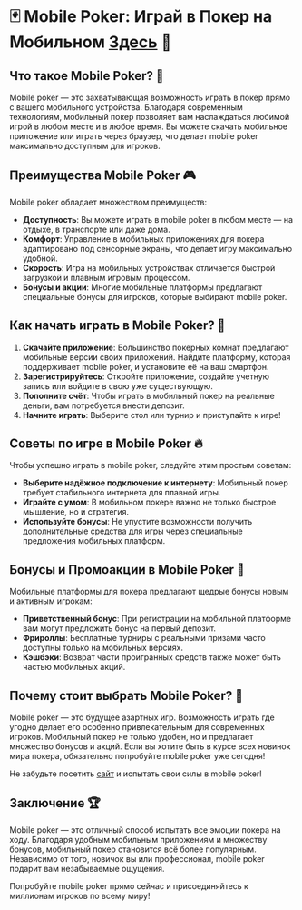 # 🃏 Mobile Poker: Играй в Покер на Мобильном [Здесь](https://playmopo.com/PKRRO) 🎰



## Что такое Mobile Poker? 📱

Mobile poker — это захватывающая возможность играть в покер прямо с вашего мобильного устройства. Благодаря современным технологиям, мобильный покер позволяет вам наслаждаться любимой игрой в любом месте и в любое время. Вы можете скачать мобильное приложение или играть через браузер, что делает mobile poker максимально доступным для игроков.

## Преимущества Mobile Poker 🎮

Mobile poker обладает множеством преимуществ:

- **Доступность**: Вы можете играть в mobile poker в любом месте — на отдыхе, в транспорте или даже дома.
- **Комфорт**: Управление в мобильных приложениях для покера адаптировано под сенсорные экраны, что делает игру максимально удобной.
- **Скорость**: Игра на мобильных устройствах отличается быстрой загрузкой и плавным игровым процессом.
- **Бонусы и акции**: Многие мобильные платформы предлагают специальные бонусы для игроков, которые выбирают mobile poker.

## Как начать играть в Mobile Poker? 🧩

1. **Скачайте приложение**: Большинство покерных комнат предлагают мобильные версии своих приложений. Найдите платформу, которая поддерживает mobile poker, и установите её на ваш смартфон.
2. **Зарегистрируйтесь**: Откройте приложение, создайте учетную запись или войдите в свою уже существующую.
3. **Пополните счёт**: Чтобы играть в мобильный покер на реальные деньги, вам потребуется внести депозит.
4. **Начните играть**: Выберите стол или турнир и приступайте к игре!

## Советы по игре в Mobile Poker 🔥

Чтобы успешно играть в mobile poker, следуйте этим простым советам:

- **Выберите надёжное подключение к интернету**: Мобильный покер требует стабильного интернета для плавной игры.
- **Играйте с умом**: В мобильном покере важно не только быстрое мышление, но и стратегия.
- **Используйте бонусы**: Не упустите возможности получить дополнительные средства для игры через специальные предложения мобильных платформ.

## Бонусы и Промоакции в Mobile Poker 💸

Мобильные платформы для покера предлагают щедрые бонусы новым и активным игрокам:

- **Приветственный бонус**: При регистрации на мобильной платформе вам могут предложить бонус на первый депозит.
- **Фрироллы**: Бесплатные турниры с реальными призами часто доступны только на мобильных версиях.
- **Кэшбэки**: Возврат части проигранных средств также может быть частью мобильных акций.

## Почему стоит выбрать Mobile Poker? 🎯

Mobile poker — это будущее азартных игр. Возможность играть где угодно делает его особенно привлекательным для современных игроков. Мобильный покер не только удобен, но и предлагает множество бонусов и акций. Если вы хотите быть в курсе всех новинок мира покера, обязательно попробуйте mobile poker уже сегодня!

Не забудьте посетить [сайт](https://playmopo.com/PKRRO) и испытать свои силы в mobile poker!

## Заключение 🏆

Mobile poker — это отличный способ испытать все эмоции покера на ходу. Благодаря удобным мобильным приложениям и множеству бонусов, мобильный покер становится всё более популярным. Независимо от того, новичок вы или профессионал, mobile poker подарит вам незабываемые ощущения.

Попробуйте mobile poker прямо сейчас и присоединяйтесь к миллионам игроков по всему миру!
